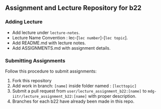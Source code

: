 ## Assignment and Lecture Repository for b22

### Adding Lecture
* Add lecture under `lecture-notes`.
* Lecture Name Convention : lec-[`lec number`]-[`lec topic`].
* Add README.md with lecture notes.
* Add ASSIGNMENTS.md with assignment details.


### Submitting Assignments
Follow this procedure to submit assignments:
1. Fork this repository
2. Add work in branch: `[name]` inside folder named : `[lecttopic]`
3. Submit a pull request from `user/lecture_assignment_b22:[name]` to `mdg-iitr/lecture_assignment_b22:[name]` with proper description.
4. Branches for each b22 have already been made in this repo.
